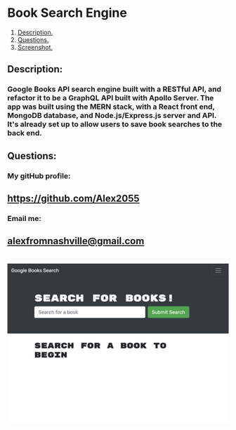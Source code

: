 # Book Search Engine
1. [ Description. ](#desc)
2. [ Questions.](#ques)
3. [ Screenshot.](#scrsh)
<a name="desc"></a>
## Description:
### Google Books API search engine built with a RESTful API, and refactor it to be a GraphQL API built with Apollo Server. The app was built using the MERN stack, with a React front end, MongoDB database, and Node.js/Express.js server and API. It's already set up to allow users to save book searches to the back end.
<a name="ques"></a>
## Questions:
### My gitHub profile:
## https://github.com/Alex2055
### Email me:
## alexfromnashville@gmail.com
<a name="scrsh"></a>
 #
 ![web page screenshot](scrshot.png)


    